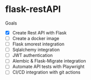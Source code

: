# flask-restAPI


Goals
- [x] Create Rest API with Flask
- [ ] Create a docker image
- [ ] Flask smorest integration
- [ ] Sqlalchemy integration
- [ ] JWT authentication
- [ ] Alembic & Flask-Migrate integration
- [ ] Automate API tests with Playwright
- [ ] CI/CD integration with git actions